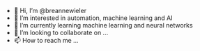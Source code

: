- 👋 Hi, I’m @breannewieler
- 👀 I’m interested in automation, machine learning and AI
- 🌱 I’m currently learning machine learning and neural networks
- 💞️ I’m looking to collaborate on ...
- 📫 How to reach me ...

<!---
breannewieler/breannewieler is a ✨ special ✨ repository because its `README.md` (this file) appears on your GitHub profile.
You can click the Preview link to take a look at your changes.
--->
